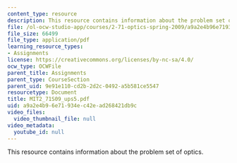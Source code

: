 ```yaml
---
content_type: resource
description: This resource contains information about the problem set of optics.
file: /ol-ocw-studio-app/courses/2-71-optics-spring-2009/a9a2e4b96e71934ec42ead268421db9c_MIT2_71S09_ups5.pdf
file_size: 66499
file_type: application/pdf
learning_resource_types:
- Assignments
license: https://creativecommons.org/licenses/by-nc-sa/4.0/
ocw_type: OCWFile
parent_title: Assignments
parent_type: CourseSection
parent_uid: 9e91e110-cd2b-2d2c-0492-a5b581ce5547
resourcetype: Document
title: MIT2_71S09_ups5.pdf
uid: a9a2e4b9-6e71-934e-c42e-ad268421db9c
video_files:
  video_thumbnail_file: null
video_metadata:
  youtube_id: null
---
```

This resource contains information about the problem set of optics.